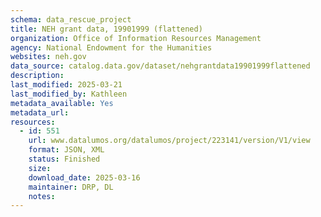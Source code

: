 ```yaml
---
schema: data_rescue_project 
title: NEH grant data, 19901999 (flattened)
organization: Office of Information Resources Management
agency: National Endowment for the Humanities
websites: neh.gov
data_source: catalog.data.gov/dataset/nehgrantdata19901999flattened
description: 
last_modified: 2025-03-21
last_modified_by: Kathleen
metadata_available: Yes
metadata_url: 
resources:
  - id: 551
    url: www.datalumos.org/datalumos/project/223141/version/V1/view
    format: JSON, XML
    status: Finished
    size: 
    download_date: 2025-03-16
    maintainer: DRP, DL
    notes: 
---
```

